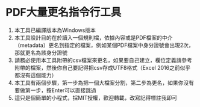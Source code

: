 # PDF大量更名指令行工具
1. 本工具已編譯版本為Windows版本
2. 本工具設計目的在於讀入一個規則檔，依據內容或是PDF檔案的中介（metadata）更名到指定的檔案，例如某個PDF檔案中身分證號會出現2次，那就更名為該身分證號
3. 請務必使用本工具附帶的csv檔案來更名，如果要自己建立，欄位定義請參考附帶的檔案，然後你自己要記得把csv存成UTF8格式（Excel 2016之前似乎都沒有這個能力）
4. 本工具有兩個步驟，第一步為把一個大檔案分割，第二步為更名，如果你沒有要做第一步，按Enter可以直接跳過
5. 這只是個簡單的小程式，採MIT授權，歡迎轉載，改寫記得標註我即可